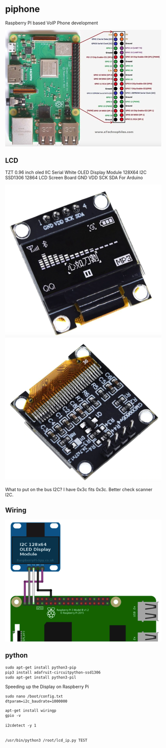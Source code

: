 # piphone
Raspberry PI based VoIP Phone development


![img](RPi3B_pinout.png)

## LCD
TZT 0.96 inch oled IIC Serial White OLED Display Module 128X64 I2C SSD1306 12864 LCD Screen Board GND VDD SCK SDA For Arduino

![img](oled_ssd1306_1.png)
![img](oled_ssd1306_2.png)

What to put on the bus I2C?
I have 0x3c fits
0x3c. Better check scanner I2C.

## Wiring

![img](oled_pi_wiring.png)

## python
```
sudo apt-get install python3-pip
pip3 install adafruit-circuitpython-ssd1306
sudo apt-get install python3-pil
```

Speeding up the Display on Raspberry Pi
```
sudo nano /boot/config.txt
dtparam=i2c_baudrate=1000000
```

```
apt-get install wiringp
gpio -v

i2cdetect -y 1


/usr/bin/python3 /root/lcd_ip.py TEST
```